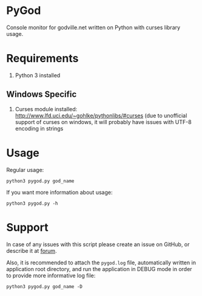 PyGod
=====

Console monitor for godville.net written on Python with curses library usage.


Requirements
============

1. Python 3 installed

Windows Specific
----------------

1. Curses module installed: http://www.lfd.uci.edu/~gohlke/pythonlibs/#curses
   (due to unofficial support of curses on windows, it will probably have issues
   with UTF-8 encoding in strings


Usage
=====

Regular usage:

`python3 pygod.py god_name`

If you want more information about usage:

`python3 pygod.py -h`



Support
=======

In case of any issues with this script please create an issue on GitHub, or
describe it at [forum](http://godville.net/forums/show_topic/3148).

Also, it is recommended to attach the `pygod.log` file, automatically written
in application root directory, and run the application in DEBUG mode in order
to provide more informative log file:

`python3 pygod.py god_name -D`
